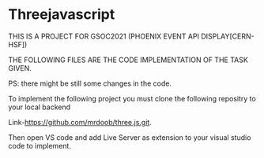 # Threejavascript
 THIS IS A PROJECT FOR GSOC2021 (PHOENIX EVENT API DISPLAY[CERN-HSF])
 
 THE FOLLOWING FILES ARE THE CODE IMPLEMENTATION OF THE TASK GIVEN.
 
 PS: there might be still some changes in the code.
 
 To implement the following project you must clone the following repositry to your local backend 
 
 Link-https://github.com/mrdoob/three.js.git.
 
 Then open VS code and add Live Server as extension to your visual studio code to implement.
